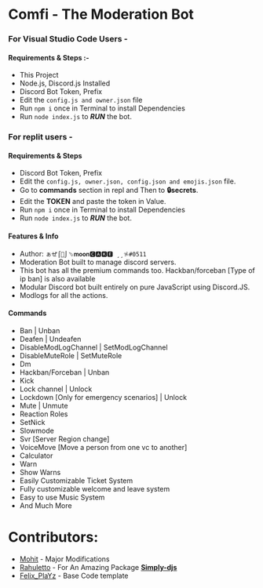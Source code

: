 # Comfi - The Moderation Bot
### For Visual Studio Code Users -  
#### Requirements & Steps :-
* This Project
* Node.js, Discord.js Installed
* Discord Bot Token, Prefix
* Edit the `config.js and owner.json` file
* Run `npm i` once in Terminal to install Dependencies
* Run `node index.js` to ***RUN*** the bot.

### For replit users -
#### Requirements & Steps
* Discord Bot Token, Prefix
* Edit the `config.js, owner.json, config.json and emojis.json` file.
* Go to **commands** section in repl and Then to **🔒secrets**.
* Edit the **TOKEN** and paste the token in Value.
* Run `npm i` once in Terminal to install Dependencies
* Run `node index.js` to ***RUN*** the bot.


#### Features & Info
* Author: `ぁぜ⌠🍣⌡﹆𝐦𝐨𝐨𝐧🅲🅰🅺🅴 ¸¸𔔁#0511`
* Moderation Bot built to manage discord servers.
* This bot has all the premium commands too. Hackban/forceban [Type of ip ban] is also available
* Modular Discord bot built entirely on pure JavaScript using Discord.JS.
* Modlogs for all the actions.

#### Commands
* Ban | Unban
* Deafen | Undeafen
* DisableModLogChannel | SetModLogChannel
* DisableMuteRole | SetMuteRole
* Dm 
* Hackban/Forceban | Unban
* Kick
* Lock channel | Unlock
* Lockdown [Only for emergency scenarios] | Unlock
* Mute | Unmute
* Reaction Roles
* SetNick
* Slowmode
* Svr [Server Region change]
* VoiceMove [Move a person from one vc to another]
* Calculator
* Warn
* Show Warns
* Easily Customizable Ticket System
* Fully customizable welcome and leave system
* Easy to use Music System
* And Much More

# Contributors:
* [Mohit](https://github.com/Xx-Mohit-xX) - Major Modifications 
* [Rahuletto](https://github.com/Rahuletto) - For An Amazing Package **[Simply-djs](https://www.npmjs.com/package/simply-djs)**
* [Felix_PlaYz](https://github.com/gtagamermods) - Base Code template 